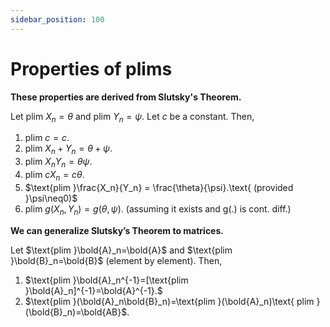 ```yaml
---
sidebar_position: 100
---
```

# Properties of plims

**These properties are derived from Slutsky's Theorem.**

Let $\text{plim }X_n=\theta$ and $\text{plim }Y_n=\psi$. Let $c$ be a constant. Then,

1. $\text{plim }c=c$.
2. $\text{plim }X_n + Y_n = \theta + \psi$.
3. $\text{plim }X_n Y_n = \theta  \psi$.
4. $\text{plim }cX_n= c\theta$.
5. $\text{plim }\frac{X_n}{Y_n} = \frac{\theta}{\psi}.\text{ (provided }\psi\neq0)$
6. $\text{plim }g(X_n, Y_n) = g(\theta,\psi).\text{ (assuming it exists and g(.) is cont. diff.})$

**We can generalize Slutsky’s Theorem to matrices.**

Let $\text{plim }\bold{A}_n=\bold{A}$ and $\text{plim }\bold{B}_n=\bold{B}$ (element by element). Then,

1. $\text{plim }\bold{A}_n^{-1}=[\text{plim }\bold{A}_n]^{-1}=\bold{A}^{-1}.$
2. $\text{plim }(\bold{A}_n\bold{B}_n)=\text{plim }(\bold{A}_n)\text{ plim }(\bold{B}_n)=\bold{AB}$.

